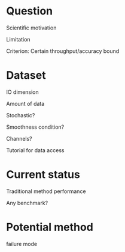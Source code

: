 # Question

Scientific motivation

Limitation

Criterion: Certain throughput/accuracy bound

# Dataset

IO dimension

Amount of data

Stochastic?

Smoothness condition?

Channels?

Tutorial for data access 

# Current status

Traditional method performance

Any benchmark?

# Potential method

failure mode

